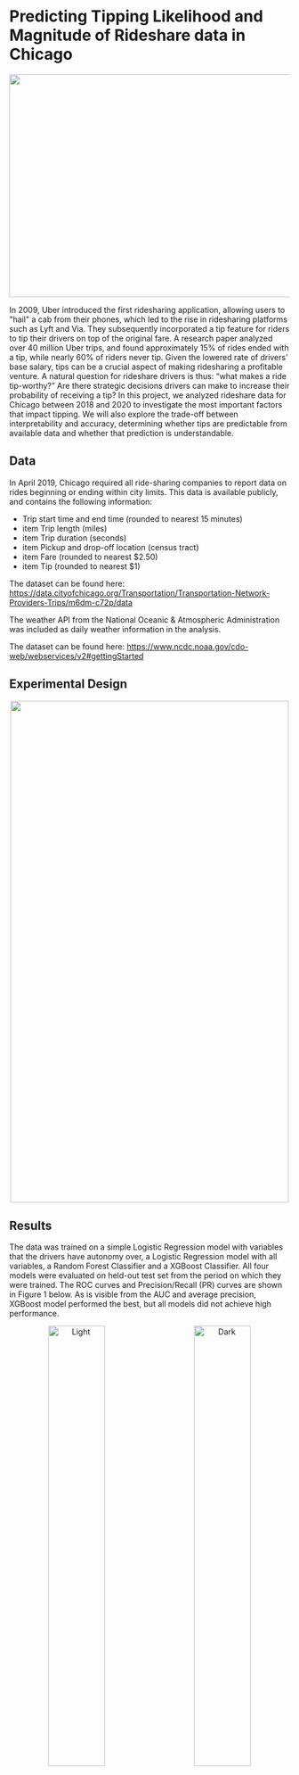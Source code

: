 # Predicting Tipping Likelihood and Magnitude of Rideshare data in Chicago
<p align="center">
<img src="https://github.com/mjtv128/705-FinalProject/blob/main/30_images/chicago-bean.jpeg" width = "700" height = "400">
</p>

In 2009, Uber introduced the first ridesharing application, allowing users to "hail" a cab from their phones, which led to the rise in ridesharing platforms such as Lyft and Via. They subsequently incorporated a tip feature for riders to tip their drivers on top of the original fare. A research paper analyzed over 40 million Uber trips, and found approximately 15\% of rides ended with a tip, while nearly 60\% of riders never tip. Given the lowered rate of drivers' base salary, tips can be a crucial aspect of making ridesharing a profitable venture. A natural question for rideshare drivers is thus: “what makes a ride tip-worthy?” Are there strategic decisions drivers can make to increase their probability of receiving a tip? In this project, we analyzed rideshare data for Chicago between 2018 and 2020 to investigate the most important factors that impact tipping. We will also explore the trade-off between interpretability and accuracy, determining whether tips are predictable from available data and whether that prediction is understandable. 

## Data
In April 2019, Chicago required all ride-sharing companies to report data on rides beginning or ending within city limits. This data is available publicly, and contains the following information:
- Trip start time and end time (rounded to nearest 15 minutes)
- item Trip length (miles)
- item Trip duration (seconds)
- item Pickup and drop-off location (census tract)
- item Fare (rounded to nearest \$2.50)
- item Tip (rounded to nearest \$1)

The dataset can be found here: https://data.cityofchicago.org/Transportation/Transportation-Network-Providers-Trips/m6dm-c72p/data

The weather API from the National Oceanic & Atmospheric Administration was included as daily weather information in the analysis.

The dataset can be found here: https://www.ncdc.noaa.gov/cdo-web/webservices/v2#gettingStarted


## Experimental Design
<p align="center">
<img src="https://github.com/mjtv128/705-FinalProject/blob/main/30_images/flowchart3.png" width = "500" height = "900">
</p>

## Results
The data was trained on a simple Logistic Regression model with variables that the drivers have autonomy over, a Logistic Regression model with all variables, a Random Forest Classifier and a XGBoost Classifier. All four models were evaluated on held-out test set from the period on which they were trained. The ROC curves and Precision/Recall (PR) curves are shown in Figure 1 below. As is visible from the AUC and average precision, XGBoost model performed the best, but all models did not achieve high performance. 

<p align="center">
  <img alt="Light" src="https://github.com/mjtv128/705-FinalProject/blob/main/30_images/roc_auc_pre_covid.png" width="45%">
&nbsp; &nbsp; &nbsp; &nbsp;
  <img alt="Dark" src="https://github.com/mjtv128/705-FinalProject/blob/main/30_images/pr_title.png" width="45%">
</p>
<p align = "center">
Figure 1. ROC Curves for Four Final Models on Pre-covid Data 
</p>

Generalization performance was evaluated in a new time period. Specifically,data from April through July 2020. Theoretically, this new data was a strong test of generalization, because research suggested that tipping behavior did change during the pandemic. The ROC and PR curves are included here for this data in Figure 2 below. Surprisingly, the models performed similarly on data from this time period. In fact, the simple logistic regression performed noticeably better on this data than on the original test data. This indicated that despite relatively poor performance, our models were quite robust.
<p align="center">
  <img alt="Light" src="https://github.com/mjtv128/705-FinalProject/blob/main/30_images/roc_auc_post_covid.png" width="45%">
&nbsp; &nbsp; &nbsp; &nbsp;
  <img alt="Dark" src="https://github.com/mjtv128/705-FinalProject/blob/main/30_images/pr_cov_title.png" width="45%">
</p>
<p align = "center">
Figure 2. ROC Curves for Four Final Models on Post-covid Data 
</p>

## Conclusion
Overall, the baseline logistic regression model appears to be the ideal model in this space. Machine learning methods with a more flexible form only marginally increased performance, while dramatically decreasing explainability and interpretation. The findings are consistent with previous research that suggests tipping behavior is difficult to predict, while extending the analysis to a new functional form (ride-share). Also, despite the pandemic, the models predicative ability remained steady during this new time frame.

However, there are some key limitations to this study. By nature, the analysis is only relevant for rides within Chicago, and even then only rides that begin and end within city boundaries. While only using 0.1\% of the total available data made analysis feasible, it also may have limited the insights available. Future work in this space could include a cloud-computing based approach to attempt a larger data sample. Continually, combination of rideshare data with survey data about passenger and driver characteristics could provide better insights.

## User Instructions
**Step 1: Clone the GitHub repository**
```
git clone https://github.com/mjtv128/705-FinalProject.git
```

**Step 2: Create a virtual environment for the project (pip or conda)**

**Step 3: Install required packages**
```
pip install -r requirements.txt
```

**Step 4: Download data**
This requires a Socrata Application Token, which can be obtained here: https://evergreen.data.socrata.com/. After receiving the token, enter it into the token field in `00_original_data/import_data.py` to retrieve rideshare data. For weather data, run `00_original_data/getting_weather.py` to retrieve weather data from NOAA. For community area data, it is stored as `00_original_data/community_areas.geojson`.

**Step 5: Create preprocessed train, test and validation datasets**
First, run `20_preprocessing/combining_data.py` to combine the raw datasets together. Then, run `20_preprocessing/data_cleaning_splitting.py` to proprocess data and create train, test and validation sets. Also the splitted datasets are stored in `10_modified_data` folder.

**Step 6: Run models**
All four model experiment (baseline logistic regression, logistic regression, Random Forest, and XGBoost) notebooks are stored in `40_models` folder. The results could be accessed in `50_predict_proba_results` folder.






# Rideshare_chicago
